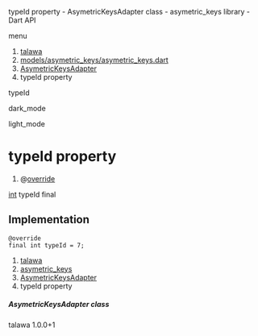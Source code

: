 




typeId property - AsymetricKeysAdapter class - asymetric\_keys library - Dart API







menu

1. [talawa](../../index.html)
2. [models/asymetric\_keys/asymetric\_keys.dart](../../file-___home_harshil_Desktop_open-source_palisadoes_talawa_lib_models_asymetric_keys_asymetric_keys/)
3. [AsymetricKeysAdapter](../../file-___home_harshil_Desktop_open-source_palisadoes_talawa_lib_models_asymetric_keys_asymetric_keys/AsymetricKeysAdapter-class.html)
4. typeId property

typeId


dark\_mode

light\_mode




# typeId property


1. @[override](https://api.flutter.dev/flutter/dart-core/override-constant.html)

[int](https://api.flutter.dev/flutter/dart-core/int-class.html)
typeId
final

## Implementation

```
@override
final int typeId = 7;
```

 


1. [talawa](../../index.html)
2. [asymetric\_keys](../../file-___home_harshil_Desktop_open-source_palisadoes_talawa_lib_models_asymetric_keys_asymetric_keys/)
3. [AsymetricKeysAdapter](../../file-___home_harshil_Desktop_open-source_palisadoes_talawa_lib_models_asymetric_keys_asymetric_keys/AsymetricKeysAdapter-class.html)
4. typeId property

##### AsymetricKeysAdapter class





talawa
1.0.0+1






